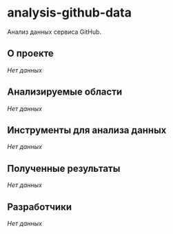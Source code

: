 # analysis-github-data
Анализ данных сервиса GitHub.

## О проекте
_Нет данных_

## Анализируемые области
_Нет данных_

## Инструменты для анализа данных
_Нет данных_

## Полученные результаты
_Нет данных_

## Разработчики
_Нет данных_

